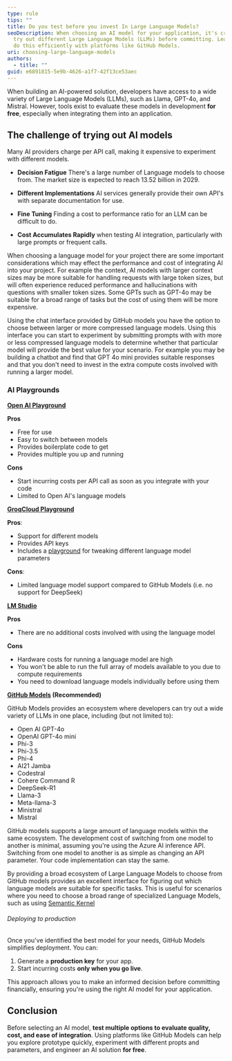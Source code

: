 ```yaml
---
type: rule
tips: ""
title: Do you test before you invest In Large Language Models?
seoDescription: When choosing an AI model for your application, it's crucial to
  try out different Large Language Models (LLMs) before committing. Learn how to
  do this efficiently with platforms like GitHub Models.
uri: choosing-large-language-models
authors:
  - title: ""
guid: e6891815-5e9b-4626-a1f7-42f13ce53aec
---
```

When building an AI-powered solution, developers have access to a wide variety of Large Language Models (LLMs), such as Llama, GPT-4o, and Mistral. However, tools exist to evaluate these models in development **for free**, especially when integrating them into an application.

<!--endintro-->

## The challenge of trying out AI models

Many AI providers charge per API call, making it expensive to experiment with different models.

- **Decision Fatigue** There's  a large number of Language models to choose from. The market size is expected to reach 13.52 billion in 2029.
- **Different Implementations** AI services generally provide their own API's with separate documentation for use.


- **Fine Tuning** Finding a cost to performance ratio for an LLM can be difficult to do. 

- **Cost Accumulates Rapidly** when testing AI integration, particularly with large prompts or frequent calls.

When choosing a language model for your project there are some important considerations which may effect the performance and cost of integrating AI into your project. For example the context, AI models with larger context sizes may be more suitable for handling requests with large token sizes, but will often experience reduced performance and hallucinations with questions with smaller token sizes. Some GPTs such as GPT-4o may be suitable for a broad range of tasks but the cost of using them will be more expensive.


Using the chat interface provided by GitHub models you have the option to choose between larger or more compressed language models. Using this interface you can start to experiment by submitting prompts with with more or less compressed language models to determine whether that particular model will provide the best value for your scenario. For example you may be building a chatbot and find that GPT 4o mini provides suitable responses and that you don't need to invest in the extra compute costs involved with running a larger model.


### AI Playgrounds

**[Open AI Playground](https://platform.openai.com/playground/chat?models=gpt-4o)**

**Pros**
- Free for use
- Easy to switch between models
- Provides boilerplate code to get 
- Provides multiple 
you up and running

**Cons**
- Start incurring costs per API call as soon as you integrate with your code
- Limited to Open AI's language models

**[GroqCloud Playground](https://console.groq.com/playground)**

**Pros**: 
- Support for different models
- Provides API keys
- Includes a [playground](https://console.groq.com/playground) for tweaking different language  model parameters 

**Cons**:

- Limited language model support compared to GitHub Models (i.e. no support for DeepSeek)


**[LM Studio](https://lmstudio.ai/)**

**Pros**
- There are no additional costs involved with using the language model

**Cons**
- Hardware costs for running a language model are high 
- You won't be able to run the full array of models available to you due to compute requirements
- You need to download language models individually before using them

**[GitHub Models](https://github.com/marketplace/models/) (Recommended)**

GitHub Models provides an ecosystem where developers can try out a wide variety of LLMs in one place, including (but not limited to):

- Open AI GPT-4o
- OpenAI GPT-4o mini
- Phi-3
- Phi-3.5
- Phi-4
- AI21 Jamba
- Codestral
- Cohere Command R
- DeepSeek-R1
- Llama-3
- Meta-llama-3
- Ministral
- Mistral

GitHub models supports a large amount of language models within the same ecosystem. The development cost of switching from one model to another is minimal, assuming you're using the Azure AI inference API. Switching from one model to another is as simple as changing an API parameter. Your code implementation can stay the same.


By providing a broad ecosystem of Large Language Models to choose from GitHub models provides an excellent interface for figuring out which language models are suitable for specific tasks. This is useful for scenarios where you need to choose a broad range of specialized Language Models, such as using [Semantic Kernel](https://www.ssw.com.au/rules/use-semantic-kernel/)


###### Deploying to production

Once you've identified the best model for your needs, GitHub Models simplifies deployment. You can:

1. Generate a **production key** for your app.
2. Start incurring costs **only when you go live**.

This approach allows you to make an informed decision before committing financially, ensuring you're using the right AI model for your application.

## Conclusion

Before selecting an AI model, **test multiple options to evaluate quality, cost, and ease of integration**. Using platforms like GitHub Models can help you explore prototype quickly, experiment with different propts and parameters, and engineer an AI solution **for free**.


